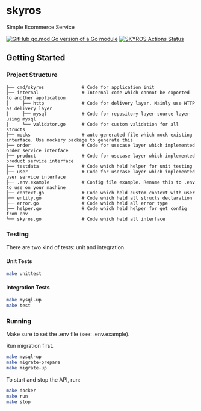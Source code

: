 # skyros
Simple Ecommerce Service

[![GitHub go.mod Go version of a Go module](https://img.shields.io/badge/Go-v1.16-green)](https://github.com/situmorangbastian/skyros/blob/main/go.mod)
[![SKYROS Actions Status](https://github.com/situmorangbastian/skyros/actions/workflows/test.yml/badge.svg)](https://github.com/situmorangbastian/skyros/actions?query=workflow%3Atest)


## Getting Started

### Project Structure
```
├── cmd/skyros              # Code for application init
├── internal                # Internal code which cannot be exported to another application
│     ├── http              # Code for delivery layer. Mainly use HTTP as delivery layer
|     ├── mysql             # Code for repository layer source layer using mysql
│     └── validator.go      # Code for custom validation for all structs
├── mocks                   # auto generated file which mock existing interface. Use mockery package to generate this
├── order                   # Code for usecase layer which implemented order service interface
├── product                 # Code for usecase layer which implemented product service interface
├── testdata                # Code which held helper for unit testing
├── user                    # Code for usecase layer which implemented user service interface
├── .env.example            # Config file example. Rename this to .env to use on your machine
├── context.go              # Code which held custom context with user
├── entity.go               # Code which held all structs declaration
├── error.go                # Code which held all error type
├── helper.go               # Code which held helper for get config from env
└── skyros.go               # Code which held all interface
```

### Testing

There are two kind of tests: unit and integration.

#### Unit Tests

```bash
make unittest
```

#### Integration Tests

```bash
make mysql-up
make test
```

### Running

Make sure to set the .env file (see: .env.example).

Run migration first.

```bash
make mysql-up
make migrate-prepare
make migrate-up
```

To start and stop the API, run:

```bash
make docker
make run
make stop
```
